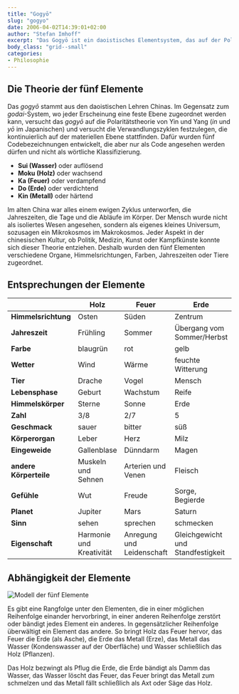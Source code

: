 ```yaml
---
title: "Gogyō"
slug: "gogyo"
date: 2006-04-02T14:39:01+02:00
author: "Stefan Imhoff"
excerpt: "Das Gogyō ist ein daoistisches Elementsystem, das auf der Polaritätstheorie von Yin und Yang basiert. Mit diesem Modell soll verdeutlicht werden, wie alle Elemente miteinander verknüpft sind, sich selber erschaffen oder vernichten."
body_class: "grid--small"
categories:
- Philosophie
---
```


## Die Theorie der fünf Elemente

Das *gogyō* stammt aus den daoistischen Lehren Chinas. Im Gegensatz zum *godai*-System, wo jeder Erscheinung eine feste Ebene zugeordnet werden kann, versucht das *gogyō* auf die Polaritätstheorie von Yin und Yang (*in* und *yō* im Japanischen) und versucht die Verwandlungszyklen festzulegen, die kontinuierlich auf der materiellen Ebene stattfinden. Dafür wurden fünf Codebezeichnungen entwickelt, die aber nur als Code angesehen werden dürfen und nicht als wörtliche Klassifizierung.

- **Sui (Wasser)** oder auflösend
- **Moku (Holz)** oder wachsend
- **Ka (Feuer)** oder verdampfend
- **Do (Erde)** oder verdichtend
- **Kin (Metall)** oder härtend

Im alten China war alles einem ewigen Zyklus unterworfen, die Jahreszeiten, die Tage und die Abläufe im Körper. Der Mensch wurde nicht als isoliertes Wesen angesehen, sondern als eigenes kleines Universum, sozusagen ein Mikrokosmos im Makrokosmos. Jeder Aspekt in der chinesischen Kultur, ob Politik, Medizin, Kunst oder Kampfkünste konnte sich dieser Theorie entziehen. Deshalb wurden den fünf Elementen verschiedene Organe, Himmelsrichtungen, Farben, Jahreszeiten oder Tiere zugeordnet.

## Entsprechungen der Elemente

|                        | Holz                     | Feuer                     | Erde                              | Metall                     | Wasser                         |
| ---------------------- | ------------------------ | ------------------------- | --------------------------------- | -------------------------- | ------------------------------ |
| **Himmelsrichtung**    | Osten                    | Süden                     | Zentrum                           | Westen                     | Norden                         |
| **Jahreszeit**         | Frühling                 | Sommer                    | Übergang vom Sommer/Herbst        | Herbst                     | Winter                         |
| **Farbe**              | blaugrün                 | rot                       | gelb                              | weiß                       | schwarz                        |
| **Wetter**             | Wind                     | Wärme                     | feuchte Witterung                 | Trockenheit                | Kälte                          |
| **Tier**               | Drache                   | Vogel                     | Mensch                            | Tiger                      | Schildkröte                    |
| **Lebensphase**        | Geburt                   | Wachstum                  | Reife                             | Niedergang                 | Tod                            |
| **Himmelskörper**      | Sterne                   | Sonne                     | Erde                              | Sternbilder                | Mond                           |
| **Zahl**               | 3/8                      | 2/7                       | 5                                 | 4/9                        | 1/6                            |
| **Geschmack**          | sauer                    | bitter                    | süß                               | scharf                     | salzig                         |
| **Körperorgan**        | Leber                    | Herz                      | Milz                              | Lunge                      | Nieren                         |
| **Eingeweide**         | Gallenblase              | Dünndarm                  | Magen                             | Dickdarm                   | Harnblase                      |
| **andere Körperteile** | Muskeln und Sehnen       | Arterien und Venen         | Fleisch                           | Haut und Haare             | Knochen, Zähne und Knochenmark |
| **Gefühle**            | Wut                      | Freude                    | Sorge, Begierde                   | Traurigkeit                | Angst                          |
| **Planet**             | Jupiter                  | Mars                      | Saturn                            | Venus                      | Merkur                         |
| **Sinn**               | sehen                    | sprechen                  | schmecken                         | riechen                    | hören                          |
| **Eigenschaft**        | Harmonie und Kreativität | Anregung und Leidenschaft | Gleichgewicht und Standfestigkeit | Härte und Entschlossenheit | Kommunikation                  |


## Abhängigkeit der Elemente

![Modell der fünf Elemente](/assets/images/articles/gogyo.svg)

Es gibt eine Rangfolge unter den Elementen, die in einer möglichen Reihenfolge einander hervorbringt, in einer anderen Reihenfolge zerstört oder bändigt jedes Element ein anderes. In gegensätzlicher Reihenfolge überwältigt ein Element das andere. So bringt Holz das Feuer hervor, das Feuer die Erde (als Asche), die Erde das Metall (Erze), das Metall das Wasser (Kondenswasser auf der Oberfläche) und Wasser schließlich das Holz (Pflanzen).

Das Holz bezwingt als Pflug die Erde, die Erde bändigt als Damm das Wasser, das Wasser löscht das Feuer, das Feuer bringt das Metall zum schmelzen und das Metall fällt schließlich als Axt oder Säge das Holz.

